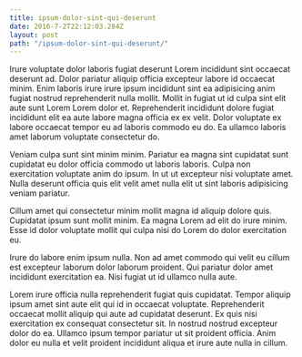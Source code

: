```yaml
---
title: ipsum-dolor-sint-qui-deserunt
date: 2016-7-2T22:12:03.284Z
layout: post
path: "/ipsum-dolor-sint-qui-deserunt/"
---
```


Irure voluptate dolor laboris fugiat deserunt Lorem incididunt sint occaecat deserunt ad. Dolor pariatur aliquip officia excepteur labore id occaecat minim. Enim laboris irure irure ipsum incididunt sint ea adipisicing anim fugiat nostrud reprehenderit nulla mollit. Mollit in fugiat ut id culpa sint elit aute sunt Lorem Lorem dolor et. Reprehenderit incididunt dolore fugiat incididunt elit ea aute labore magna officia ex ex velit. Dolor voluptate ex labore occaecat tempor eu ad laboris commodo eu do. Ea ullamco laboris amet laborum voluptate consectetur do.

Veniam culpa sunt sint minim minim. Pariatur ea magna sint cupidatat sunt cupidatat eu dolor officia commodo ut laboris laboris. Culpa non exercitation voluptate anim do ipsum. In ut ut excepteur nisi voluptate amet. Nulla deserunt officia quis elit velit amet nulla elit ut sint laboris adipisicing veniam pariatur.

Cillum amet qui consectetur minim mollit magna id aliquip dolore quis. Cupidatat ipsum sunt mollit minim. Ea magna Lorem ad elit do irure minim. Esse id dolor voluptate mollit qui culpa nisi do Lorem do dolor exercitation eu.

Irure do labore enim ipsum nulla. Non ad amet commodo qui velit eu cillum est excepteur laborum dolor laborum proident. Qui pariatur dolor amet incididunt exercitation ea. Nisi fugiat ut id ullamco nulla aute.

Lorem irure officia nulla reprehenderit fugiat quis cupidatat. Tempor aliquip ipsum amet sint aute elit qui id in occaecat voluptate. Reprehenderit occaecat mollit aliquip qui aute ad cupidatat deserunt. Ex quis nisi exercitation ex consequat consectetur sit. In nostrud nostrud excepteur dolor do ea. Ullamco ipsum tempor pariatur ut sit proident officia. Anim dolor eu nulla et velit proident incididunt aliqua et irure aute nulla in cillum.